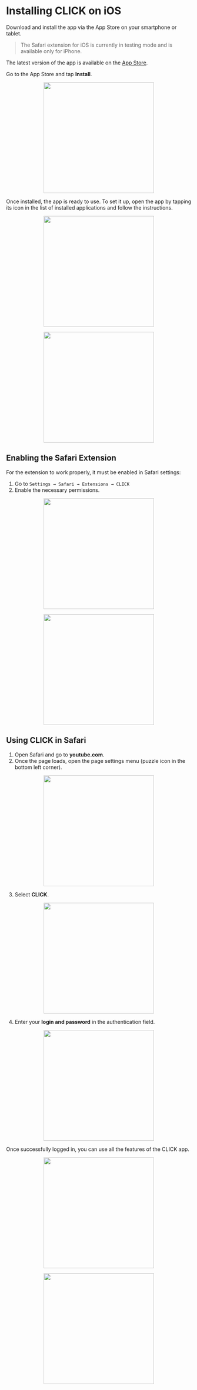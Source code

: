# Installing CLICK on iOS

Download and install the app via the App Store on your smartphone or tablet.

> The Safari extension for iOS is currently in testing mode and is available only for iPhone.

The latest version of the app is available on the [App Store](https://apps.apple.com/us/app/click-watch-video/id6740205263).

Go to the App Store and tap **Install**.

<p align="center"><img src="IMG_82C64D0B7C97-1.jpeg" width="300"></p> 

Once installed, the app is ready to use. To set it up, open the app by tapping its icon in the list of installed applications and follow the instructions.

<p align="center"><img src="telegram-cloud-photo-size-2-5204198717534628112-y.jpg" width="300"></p> 
<p align="center"><img src="telegram-cloud-photo-size-2-5204198717534628111-y.jpg" width="300"></p> 

## Enabling the Safari Extension

For the extension to work properly, it must be enabled in Safari settings:

1. Go to `Settings → Safari → Extensions → CLICK`  
2. Enable the necessary permissions.

<p align="center"><img src="telegram-cloud-photo-size-2-5204198717534628110-y.jpg" width="300"></p> 
<p align="center"><img src="telegram-cloud-photo-size-2-5204198717534628109-y.jpg" width="300"></p> 

## Using CLICK in Safari

1. Open Safari and go to **youtube.com**.  
2. Once the page loads, open the page settings menu (puzzle icon in the bottom left corner).  

<p align="center"><img src="2025-01-15 16.14.01.jpg" width="300"></p> 

3. Select **CLICK**.  

<p align="center"><img src="telegram-cloud-photo-size-2-5204198717534628108-y.jpg" width="300"></p> 

4. Enter your **login and password** in the authentication field.  

<p align="center"><img src="telegram-cloud-photo-size-2-5204198717534628107-y.jpg" width="300"></p> 

Once successfully logged in, you can use all the features of the CLICK app.

<p align="center"><img src="telegram-cloud-photo-size-2-5204198717534628105-y.jpg" width="300"></p> 
<p align="center"><img src="telegram-cloud-photo-size-2-5204198717534628104-y.jpg" width="300"></p> 
